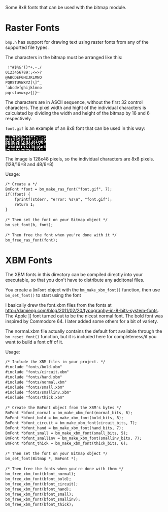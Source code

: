 Some 8x8 fonts that can be used with the bitmap module.

Raster Fonts
============

`bmp.h` has support for drawing text using raster fonts from any of the 
supported file types.

The characters in the bitmap must be arranged like this:
```
 !"#$%&'()*+,-./
0123456789:;<=>?
@ABCDEFGHIJKLMNO
PQRSTUVWXYZ[\]^_
`abcdefghijklmno
pqrstuvwxyz{|}~ 
```

The characters are in ASCII sequence, without the first 32 control characters. 
The pixel width and hight of the individual characters is calculated by dividing
the width and height of the bitmap by 16 and 6 respectively.

`font.gif` is an example of an 8x8 font that can be used in this way:

![sample font image](font.gif)

The image is 128x48 pixels, so the individual characters are 8x8 pixels.
(128/16=8 and 48/6=8)
 
Usage:

    /* Create a */
    BmFont *font = bm_make_ras_font("font.gif", 7);
    if(!font) {
        fprintf(stderr, "error: %s\n", "font.gif");
        return 1;
    }	
    
    /* Then set the font on your Bitmap object */
    bm_set_font(b, font);
    
    /* Then free the font when you're done with it */
    bm_free_ras_font(font);

XBM Fonts
=========

The XBM fonts in this directory can be compiled directly into your executable,
so that you don't have to distribute any additonal files.

You create a `BmFont` object with the `bm_make_xbm_font()` function, then use
`bm_set_font()` to start using the font

I basically drew the font.xbm files from the fonts at
<http://damieng.com/blog/2011/02/20/typography-in-8-bits-system-fonts>. The
Apple ][ font turned out to be the nicest normal font. The bold font was
inspired by Commodore 64. I later added some others for a bit of variety.

The normal.xbm file actually contains the default font available through the
`bm_reset_font()` function, but it is included here for completeness/if you
want to build a font off of it.

Usage:

    /* Include the XBM files in your project. */
    #include "fonts/bold.xbm"
    #include "fonts/circuit.xbm"
    #include "fonts/hand.xbm"
    #include "fonts/normal.xbm"
    #include "fonts/small.xbm"
    #include "fonts/smallinv.xbm"
    #include "fonts/thick.xbm"
    
    /* Create the BmFont object from the XBM's bytes */
    BmFont *bfont_normal = bm_make_xbm_font(normal_bits, 6);
    BmFont *bfont_bold = bm_make_xbm_font(bold_bits, 8);
    BmFont *bfont_circuit = bm_make_xbm_font(circuit_bits, 7);
    BmFont *bfont_hand = bm_make_xbm_font(hand_bits, 7);
    BmFont *bfont_small = bm_make_xbm_font(small_bits, 5);
    BmFont *bfont_smallinv = bm_make_xbm_font(smallinv_bits, 7);
    BmFont *bfont_thick = bm_make_xbm_font(thick_bits, 6);
    
    /* Then set the font on your Bitmap object */
    bm_set_font(Bitmap *, BmFont *);
    
    /* Then free the fonts when you're done with them */
    bm_free_xbm_font(bfont_normal);
    bm_free_xbm_font(bfont_bold);
    bm_free_xbm_font(bfont_circuit);
    bm_free_xbm_font(bfont_hand);
    bm_free_xbm_font(bfont_small);
    bm_free_xbm_font(bfont_smallinv);
    bm_free_xbm_font(bfont_thick);


